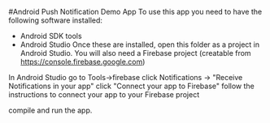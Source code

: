 #Android Push Notification Demo App
To use this app you need to have the following software installed:
 * Android SDK tools
 * Android Studio
Once these are installed, open this folder as a project in Android Studio. 
You will also need a Firebase project (creatable from https://console.firebase.google.com)

In Android Studio go to Tools->firebase
click Notifications -> "Receive Notifications in your app"
click "Connect your app to Firebase"
follow the instructions to connect your app to your Firebase project

compile and run the app.